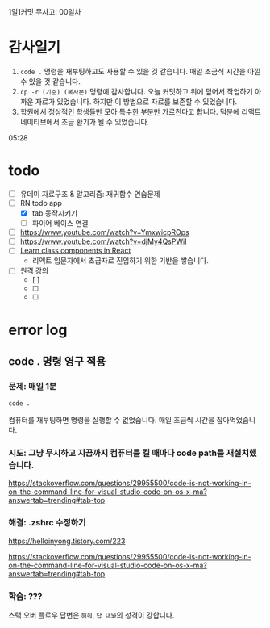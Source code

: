 1일1커밋 무사고: 00일차

# 감사일기

1. `code .` 명령을 재부팅하고도 사용할 수 있을 것 같습니다. 매일 조금식 시간을 아낄 수 있을 것 같습니다.
2. `cp -r (기준) (복사본)` 명령에 감사합니다. 오늘 커밋하고 위에 덮어서 작업하기 아까운 자료가 있었습니다. 하지만 이 방법으로 자료를 보존할 수 있었습니다.
3. 학원에서 정상적인 학생들만 모아 특수한 부분만 가르친다고 합니다. 덕분에 리액트 네이티브에서 조금 환기가 될 수 있었습니다.

05:28

# todo

- [ ] 유데미 자료구조 & 알고리즘: 재귀함수 연습문제
- [ ] RN todo app
  - [x] tab 동작시키기
  - [ ] 파이어 베이스 연결
- [ ] https://www.youtube.com/watch?v=YmxwicpROps
- [ ] https://www.youtube.com/watch?v=djMy4QsPWiI
- [ ] [Learn class components in React](https://scrimba.com/learn/classcomponents)
  - 리액트 입문자에서 초급자로 진입하기 위한 기반을 쌓습니다.
- [ ] 원격 강의
  - [ ]
  - [ ]
  - [ ]

# error log

## code . 명령 영구 적용

### 문제: 매일 1분

```sh
code .
```

컴퓨터를 재부팅하면 명령을 실행할 수 없었습니다. 매일 조금씩 시간을 잡아먹었습니다.

### 시도: 그냥 무시하고 지끔까지 컴퓨터를 킬 때마다 code path를 재설치했습니다.

https://stackoverflow.com/questions/29955500/code-is-not-working-in-on-the-command-line-for-visual-studio-code-on-os-x-ma?answertab=trending#tab-top

### 해결: .zshrc 수정하기

https://helloinyong.tistory.com/223

https://stackoverflow.com/questions/29955500/code-is-not-working-in-on-the-command-line-for-visual-studio-code-on-os-x-ma?answertab=trending#tab-top

### 학습: ???

스택 오버 플로우 답변은 `해줘`, `답 내놔`의 성격이 강합니다.
